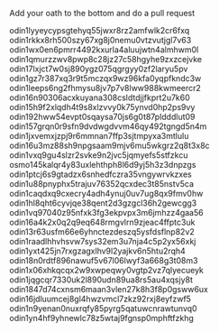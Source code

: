 Add your oath to the bottom and do a pull request

odin1lyyeycypsgtehyq55jwxr8rz2amfwlk2cr6fxq
odin1rkkx8rh500szy67xg8j0nemu0vtzvutjgl7v63
odin1wx0en6pmrr4492kxurla4aluujwtn4almhwm0l
odin1qmurzzwv8pwp8c28jz27c58hgyhe9zxzcejvke
odin17lxjct7w0sj890ygz075qgrgyy0zf2laryu5pv
odin1gz7r387xq3r9t5mczqx9wz96kfa0yqpfkndc3w
odin1leeps6ng2fhmysu8jv7p7v8lww988kwmeercr2
odin16n90306acxkuyana308csldtdjjfkprt2u7k60
odin15h9f2xlqdh4t9s8xlzvvy0k75ynvd0hp2ps9vy
odin192hww54evpt0sqaysa70js6g0t87pldddlut09
odin157grqn0r9sfn9dvdwgdvvm46qy492tgngd5n4m
odin1jxvemxjzpj9r6mmnan7ffp3sjtmpyxa3mtlulu
odin16u3mz88sh9npgsaam9mjv6mu5wkgrz2q8t3x8c
odin1vxq9gu4slzr2svke9n2jvc5jqmyefs5stfzkcu
osmo145kalqr4y83uxlehthph8l6d9yj5h3z3dnpzgs
odin1ptcj6s9gtadzx6snhedfczra35vngywrvkzxes
odin1u88pnyphx5trajuv76352qcxdec3t85nstv5ca
odin1caqdxq9cxecry4adh4ynuj0uv7ug8qx9fmv0hw
odin1hl8qht6cyvjqe38qent2d3gzgcl36h2gewcgg3
odin1vq97040z95nfxk3fg3ekpvpx3m6jmhzz4gaa56
odin16a4k2x0q2q9eq648rmgvlrn9zjeac4ffptc3uk
odin13r63usfm66e6yhnctezdeszq5ysfdsflnp82v2
odin1raadlhhvhsvw7sys32em3u7nja4c5p2yx56xkj
odin1yxt425jn7rxgzagxlhv9l2yajkv6n5htu2rqh4
odin18n0rdtf896nawuf5v67l06lwyf3a668g3t08m3
odin1x06xhkqcqx2w9xwpeqwy0vgtp2vz7qlyecueyk
odin1jqgcqr7330uk2l890udn89ua8rs5au4xqsjy8t
odin1847d74cxnsm6maan3vlen27k8h3f8p0gsww6ux
odin16jdluumcej8gl4hwzvmcl7zkz92rxj8eyfzwf5
odin1n9yenan0nuxrqfy85pyrg5qatuwcnrawtunvq0
odin1yn4hf9yhnewlc78z5wtaj9fgnsp0mphftfzkhg
